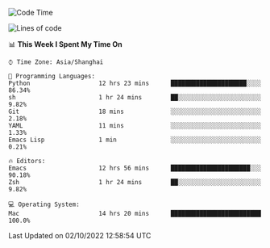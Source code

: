 <!--START_SECTION:waka-->
![Code Time](http://img.shields.io/badge/Code%20Time-892%20hrs%2041%20mins-blue)

![Lines of code](https://img.shields.io/badge/From%20Hello%20World%20I%27ve%20Written-22%20Thousand%20lines%20of%20code-blue)

📊 **This Week I Spent My Time On** 

```text
⌚︎ Time Zone: Asia/Shanghai

💬 Programming Languages: 
Python                   12 hrs 23 mins      █████████████████████░░░░   86.34% 
sh                       1 hr 24 mins        ██░░░░░░░░░░░░░░░░░░░░░░░   9.82% 
Git                      18 mins             ░░░░░░░░░░░░░░░░░░░░░░░░░   2.18% 
YAML                     11 mins             ░░░░░░░░░░░░░░░░░░░░░░░░░   1.33% 
Emacs Lisp               1 min               ░░░░░░░░░░░░░░░░░░░░░░░░░   0.21%

🔥 Editors: 
Emacs                    12 hrs 56 mins      ██████████████████████░░░   90.18% 
Zsh                      1 hr 24 mins        ██░░░░░░░░░░░░░░░░░░░░░░░   9.82%

💻 Operating System: 
Mac                      14 hrs 20 mins      █████████████████████████   100.0%

```


 Last Updated on 02/10/2022 12:58:54 UTC
<!--END_SECTION:waka-->
